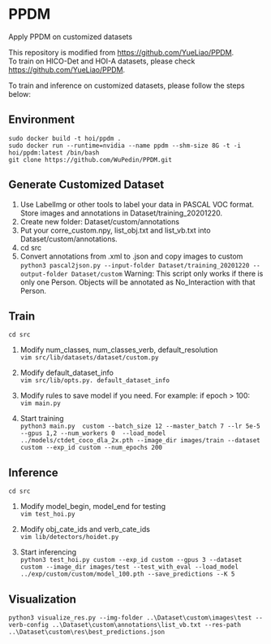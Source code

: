 # PPDM
Apply PPDM on customized datasets

This repository is modified from https://github.com/YueLiao/PPDM.  
To train on HICO-Det and HOI-A datasets, please check https://github.com/YueLiao/PPDM.  

To train and inference on customized datasets, please follow the steps below:

## Environment
    sudo docker build -t hoi/ppdm .  
    sudo docker run --runtime=nvidia --name ppdm --shm-size 8G -t -i hoi/ppdm:latest /bin/bash  
    git clone https://github.com/WuPedin/PPDM.git

## Generate Customized Dataset

1.	Use LabelImg or other tools to label your data in PASCAL VOC format. Store images and annotations in Dataset/training_20201220.
2.	Create new folder: Dataset/custom/annotations
3.	Put your corre_custom.npy, list_obj.txt and list_vb.txt into Dataset/custom/annotations.  
4.  cd src
5.  Convert annotations from .xml to .json and copy images to custom
`python3 pascal2json.py --input-folder Dataset/training_20201220 --output-folder Dataset/custom`
Warning: This script only  works if there is only one Person. Objects will be annotated as No_Interaction with that Person.

## Train
`cd src`  

1. Modify num_classes, num_classes_verb, default_resolution  
`vim src/lib/datasets/dataset/custom.py`  

2. Modify default_dataset_info  
`vim src/lib/opts.py. default_dataset_info`  

3. Modify rules to save model if you need. For example: if epoch > 100:  
`vim main.py`  

4. Start training  
`python3 main.py  custom --batch_size 12 --master_batch 7 --lr 5e-5 --gpus 1,2 --num_workers 0  --load_model ../models/ctdet_coco_dla_2x.pth --image_dir images/train --dataset custom --exp_id custom --num_epochs 200`  

## Inference
`cd src`  

1.	Modify model_begin, model_end for testing  
`vim test_hoi.py`  

2.	Modify obj_cate_ids and verb_cate_ids  
`vim lib/detectors/hoidet.py`  

3.  Start inferencing  
`python3 test_hoi.py custom --exp_id custom --gpus 3 --dataset custom --image_dir images/test --test_with_eval --load_model ../exp/custom/custom/model_100.pth --save_predictions --K 5` 

## Visualization
`python3 visualize_res.py --img-folder ..\Dataset\custom\images\test --verb-config ..\Dataset\custom\annotations\list_vb.txt --res-path ..\Dataset\custom\res\best_predictions.json`  
